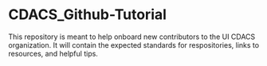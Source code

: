 # CDACS_Github-Tutorial
This repository is meant to help onboard new contributors to the UI CDACS organization. It will contain the expected standards for respositories, links to resources, and helpful tips. 
